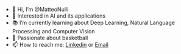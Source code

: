 - 👋 Hi, I’m @MatteoNulli
- 👀 Interested in AI and its applications
- 📚 I’m currently learning about Deep Learning, Natural Language Processing and Computer Vision
- 🏀 Passionate about basketball
- 📫 How to reach me: [Linkedin](www.linkedin.com/in/matteonulli) or  [Email](matteo.nulli@outlook.com)

<!---
- 🌐 Personal Website: https://matteonulli.github.io
--->

<!---
MatteoNulli/MatteoNulli is a ✨ special ✨ repository because its `README.md` (this file) appears on your GitHub profile.
You can click the Preview link to take a look at your changes. to add one day: 💞️ I’m looking to collaborate on ...
--->
